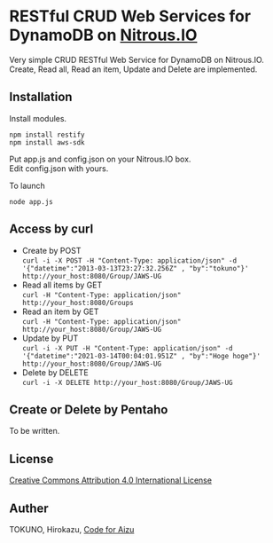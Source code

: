 RESTful CRUD Web Services for DynamoDB on [Nitrous.IO](https://www.nitrous.io/)
=====================

Very simple CRUD RESTful Web Service for DynamoDB on Nitrous.IO.  
Create, Read all, Read an item, Update and Delete are implemented.

Installation
--------
Install modules.

    npm install restify  
    npm install aws-sdk

Put app.js and config.json on your Nitrous.IO box.   
Edit config.json with yours.

To launch  

    node app.js

Access by curl
--------
* Create by POST  
`curl -i -X POST -H "Content-Type: application/json" -d '{"datetime":"2013-03-13T23:27:32.256Z" , "by":"tokuno"}' http://your_host:8080/Group/JAWS-UG`
* Read all items by GET  
`curl -H "Content-Type: application/json" http://your_host:8080/Groups`
* Read an item by GET  
`curl -H "Content-Type: application/json" http://your_host:8080/Group/JAWS-UG`
* Update by PUT  
`curl -i -X PUT -H "Content-Type: application/json" -d '{"datetime":"2021-03-14T00:04:01.951Z" , "by":"Hoge hoge"}' http://your_host:8080/Group/JAWS-UG`
* Delete by DELETE  
`curl -i -X DELETE http://your_host:8080/Group/JAWS-UG`


Create or Delete by Pentaho
--------
To be written.

License
--------
[Creative Commons Attribution 4.0 International License](http://creativecommons.org/licenses/by/4.0/)

Auther
--------
TOKUNO, Hirokazu, [Code for Aizu](http://aizu.io/)
